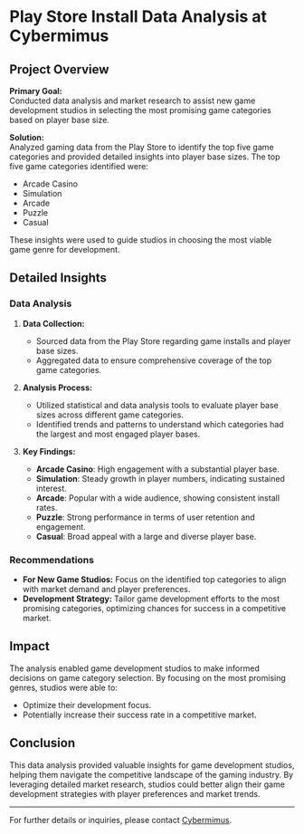 # Play Store Install Data Analysis at Cybermimus

## Project Overview

**Primary Goal:**  
Conducted data analysis and market research to assist new game development studios in selecting the most promising game categories based on player base size.

**Solution:**  
Analyzed gaming data from the Play Store to identify the top five game categories and provided detailed insights into player base sizes. The top five game categories identified were:
- Arcade Casino
- Simulation
- Arcade
- Puzzle
- Casual

These insights were used to guide studios in choosing the most viable game genre for development.

## Detailed Insights

### Data Analysis

1. **Data Collection:**
   - Sourced data from the Play Store regarding game installs and player base sizes.
   - Aggregated data to ensure comprehensive coverage of the top game categories.

2. **Analysis Process:**
   - Utilized statistical and data analysis tools to evaluate player base sizes across different game categories.
   - Identified trends and patterns to understand which categories had the largest and most engaged player bases.

3. **Key Findings:**
   - **Arcade Casino**: High engagement with a substantial player base.
   - **Simulation**: Steady growth in player numbers, indicating sustained interest.
   - **Arcade**: Popular with a wide audience, showing consistent install rates.
   - **Puzzle**: Strong performance in terms of user retention and engagement.
   - **Casual**: Broad appeal with a large and diverse player base.

### Recommendations

- **For New Game Studios:** Focus on the identified top categories to align with market demand and player preferences.
- **Development Strategy:** Tailor game development efforts to the most promising categories, optimizing chances for success in a competitive market.

## Impact

The analysis enabled game development studios to make informed decisions on game category selection. By focusing on the most promising genres, studios were able to:
- Optimize their development focus.
- Potentially increase their success rate in a competitive market.

## Conclusion

This data analysis provided valuable insights for game development studios, helping them navigate the competitive landscape of the gaming industry. By leveraging detailed market research, studios could better align their game development strategies with player preferences and market trends.

---

For further details or inquiries, please contact [Cybermimus](mailto:contact@cybermimus.com).

